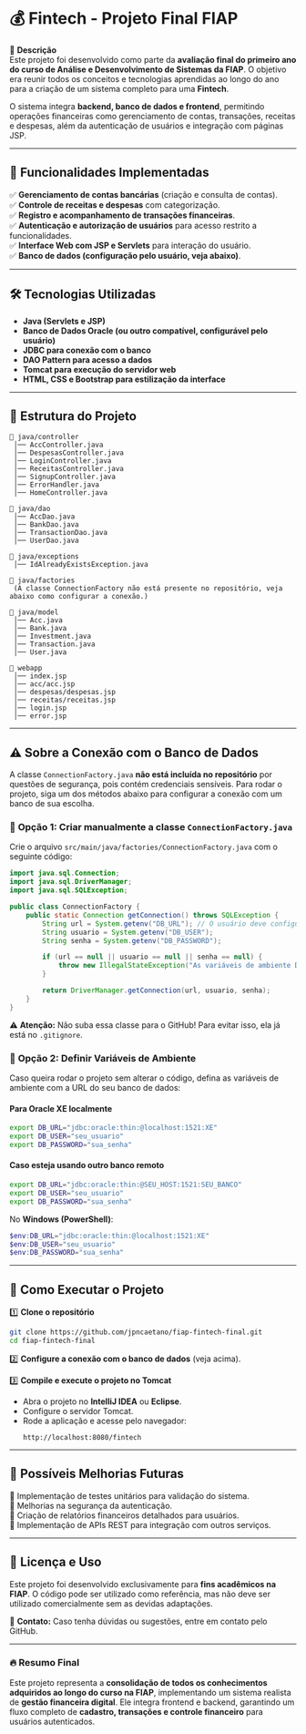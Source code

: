 # 💰 Fintech - Projeto Final FIAP

📌 **Descrição**  
Este projeto foi desenvolvido como parte da **avaliação final do primeiro ano do curso de Análise e Desenvolvimento de Sistemas da FIAP**. O objetivo era reunir todos os conceitos e tecnologias aprendidas ao longo do ano para a criação de um sistema completo para uma **Fintech**.

O sistema integra **backend, banco de dados e frontend**, permitindo operações financeiras como gerenciamento de contas, transações, receitas e despesas, além da autenticação de usuários e integração com páginas JSP.

---

## 🚀 **Funcionalidades Implementadas**  

✅ **Gerenciamento de contas bancárias** (criação e consulta de contas).  
✅ **Controle de receitas e despesas** com categorização.  
✅ **Registro e acompanhamento de transações financeiras**.  
✅ **Autenticação e autorização de usuários** para acesso restrito a funcionalidades.  
✅ **Interface Web com JSP e Servlets** para interação do usuário.  
✅ **Banco de dados (configuração pelo usuário, veja abaixo)**.  

---

## 🛠️ **Tecnologias Utilizadas**  

- **Java (Servlets e JSP)**  
- **Banco de Dados Oracle (ou outro compatível, configurável pelo usuário)**  
- **JDBC para conexão com o banco**  
- **DAO Pattern para acesso a dados**  
- **Tomcat para execução do servidor web**  
- **HTML, CSS e Bootstrap para estilização da interface**  

---

## 📁 **Estrutura do Projeto**  

```
📂 java/controller
 │── AccController.java
 │── DespesasController.java
 │── LoginController.java
 │── ReceitasController.java
 │── SignupController.java
 │── ErrorHandler.java
 │── HomeController.java

📂 java/dao
 │── AccDao.java
 │── BankDao.java
 │── TransactionDao.java
 │── UserDao.java

📂 java/exceptions
 │── IdAlreadyExistsException.java

📂 java/factories
 (A classe ConnectionFactory não está presente no repositório, veja abaixo como configurar a conexão.)

📂 java/model
 │── Acc.java
 │── Bank.java
 │── Investment.java
 │── Transaction.java
 │── User.java

📂 webapp
 │── index.jsp
 │── acc/acc.jsp
 │── despesas/despesas.jsp
 │── receitas/receitas.jsp
 │── login.jsp
 │── error.jsp
```

---

## ⚠️ **Sobre a Conexão com o Banco de Dados**  

A classe `ConnectionFactory.java` **não está incluída no repositório** por questões de segurança, pois contém credenciais sensíveis. Para rodar o projeto, siga um dos métodos abaixo para configurar a conexão com um banco de sua escolha.

### 📌 **Opção 1: Criar manualmente a classe `ConnectionFactory.java`**

Crie o arquivo `src/main/java/factories/ConnectionFactory.java` com o seguinte código:
```java
import java.sql.Connection;
import java.sql.DriverManager;
import java.sql.SQLException;

public class ConnectionFactory {
    public static Connection getConnection() throws SQLException {
        String url = System.getenv("DB_URL"); // O usuário deve configurar sua própria URL do banco
        String usuario = System.getenv("DB_USER");
        String senha = System.getenv("DB_PASSWORD");

        if (url == null || usuario == null || senha == null) {
            throw new IllegalStateException("As variáveis de ambiente DB_URL, DB_USER e DB_PASSWORD não estão configuradas.");
        }

        return DriverManager.getConnection(url, usuario, senha);
    }
}
```
⚠️ **Atenção:** Não suba essa classe para o GitHub! Para evitar isso, ela já está no `.gitignore`.

### 📌 **Opção 2: Definir Variáveis de Ambiente**

Caso queira rodar o projeto sem alterar o código, defina as variáveis de ambiente com a URL do seu banco de dados:

#### **Para Oracle XE localmente**
```sh
export DB_URL="jdbc:oracle:thin:@localhost:1521:XE"
export DB_USER="seu_usuario"
export DB_PASSWORD="sua_senha"
```

#### **Caso esteja usando outro banco remoto**
```sh
export DB_URL="jdbc:oracle:thin:@SEU_HOST:1521:SEU_BANCO"
export DB_USER="seu_usuario"
export DB_PASSWORD="sua_senha"
```

No **Windows (PowerShell)**:
```powershell
$env:DB_URL="jdbc:oracle:thin:@localhost:1521:XE"
$env:DB_USER="seu_usuario"
$env:DB_PASSWORD="sua_senha"
```

---

## 🔧 **Como Executar o Projeto**  

1️⃣ **Clone o repositório**  
   ```sh
   git clone https://github.com/jpncaetano/fiap-fintech-final.git
   cd fiap-fintech-final
   ```

2️⃣ **Configure a conexão com o banco de dados** (veja acima).  

3️⃣ **Compile e execute o projeto no Tomcat**  
   - Abra o projeto no **IntelliJ IDEA** ou **Eclipse**.  
   - Configure o servidor Tomcat.  
   - Rode a aplicação e acesse pelo navegador:  
     ```
     http://localhost:8080/fintech
     ```

---

## 📌 **Possíveis Melhorias Futuras**  

🔹 Implementação de testes unitários para validação do sistema.  
🔹 Melhorias na segurança da autenticação.  
🔹 Criação de relatórios financeiros detalhados para usuários.  
🔹 Implementação de APIs REST para integração com outros serviços.  

---

## 📜 **Licença e Uso**  

Este projeto foi desenvolvido exclusivamente para **fins acadêmicos na FIAP**. O código pode ser utilizado como referência, mas não deve ser utilizado comercialmente sem as devidas adaptações.

📩 **Contato:** Caso tenha dúvidas ou sugestões, entre em contato pelo GitHub.  

---

### 🔥 **Resumo Final**  

Este projeto representa a **consolidação de todos os conhecimentos adquiridos ao longo do curso na FIAP**, implementando um sistema realista de **gestão financeira digital**. Ele integra frontend e backend, garantindo um fluxo completo de **cadastro, transações e controle financeiro** para usuários autenticados.
